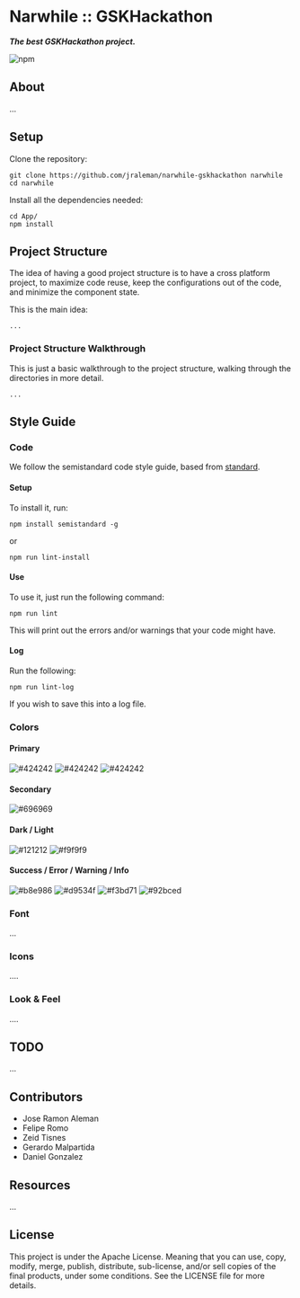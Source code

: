 # Narwhile :: GSKHackathon

***The best GSKHackathon project.***

![npm](https://img.shields.io/badge/npm-v.6.1.0-33D5AE.svg)

## About

...
## Setup

Clone the repository:

```
git clone https://github.com/jraleman/narwhile-gskhackathon narwhile
cd narwhile
```

Install all the dependencies needed:

```
cd App/
npm install
```

## Project Structure

The idea of having a good project structure is to have a cross platform project,
to maximize code reuse, keep the configurations out of the code, and minimize
the component state.

This is the main idea:

```
...
```

### Project Structure Walkthrough

This is just a basic walkthrough to the project structure, walking through the
directories in more detail.

```
...
```

## Style Guide

### Code

We follow the semistandard code style guide, based from [standard](https://github.com/standard/standard).

#### Setup

To install it, run:

```
npm install semistandard -g
```

or

```
npm run lint-install
```

#### Use

To use it, just run the following command:

```
npm run lint
```

This will print out the errors and/or warnings that your code might have.

#### Log

Run the following:

```
npm run lint-log
```

If you wish to save this into a log file.

### Colors

#### Primary

![#424242](http://via.placeholder.com/150/424242/ffffff?text=424242)
![#424242](http://via.placeholder.com/150/525252/ffffff?text=525252)
![#424242](http://via.placeholder.com/150/626262/ffffff?text=626262)

#### Secondary

![#696969](http://via.placeholder.com/150/696969/ffffff?text=696969)

#### Dark / Light

![#121212](http://via.placeholder.com/150/121212/ffffff?text=121212)
![#f9f9f9](http://via.placeholder.com/150/f9f9f9/000000?text=f9f9f9)

#### Success / Error / Warning / Info

![#b8e986](http://via.placeholder.com/150/b8e986/000000?text=b8e986)
![#d9534f](http://via.placeholder.com/150/d9534f/ffffff?text=d9534f)
![#f3bd71](http://via.placeholder.com/150/f3bd71/000000?text=f3bd71)
![#92bced](http://via.placeholder.com/150/92bced/000000?text=92bced)


### Font

...

### Icons

....

### Look & Feel

....

## TODO

...

## Contributors

- Jose Ramon Aleman
- Felipe Romo
- Zeid Tisnes
- Gerardo Malpartida
- Daniel Gonzalez

## Resources

...

## License

This project is under the Apache License. Meaning that you can use, copy, modify, merge, publish, distribute, sub-license, and/or sell copies of the final products, under some conditions. See the LICENSE file for more details.
